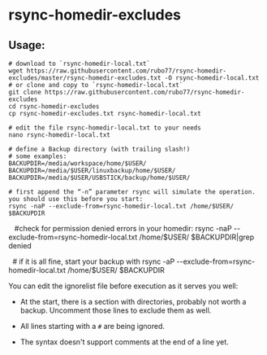 # rsync-homedir-excludes

## Usage:

    # download to `rsync-homedir-local.txt`
    wget https://raw.githubusercontent.com/rubo77/rsync-homedir-excludes/master/rsync-homedir-excludes.txt -O rsync-homedir-local.txt
    # or clone and copy to `rsync-homedir-local.txt`
    git clone https://raw.githubusercontent.com/rubo77/rsync-homedir-excludes
    cd rsync-homedir-excludes
    cp rsync-homedir-excludes.txt rsync-homedir-local.txt

    # edit the file rsync-homedir-local.txt to your needs
    nano rsync-homedir-local.txt

    # define a Backup directory (with trailing slash!)
    # some examples:
    BACKUPDIR=/media/workspace/home/$USER/
    BACKUPDIR=/media/$USER/linuxbackup/home/$USER/
    BACKUPDIR=/media/$USER/USBSTICK/backup/home/$USER/

    # first append the “-n” parameter rsync will simulate the operation. you should use this before you start:
    rsync -naP --exclude-from=rsync-homedir-local.txt /home/$USER/ $BACKUPDIR
		
    #check for permission denied errors in your homedir:
    rsync -naP --exclude-from=rsync-homedir-local.txt /home/$USER/ $BACKUPDIR|grep denied
		
    # if it is all fine, start your backup with
    rsync -aP --exclude-from=rsync-homedir-local.txt /home/$USER/ $BACKUPDIR

You can edit the ignorelist file before execution as it serves you well:

- At the start, there is a section with directories, probably not worth a backup. Uncomment those lines to exclude them as well.

- All lines starting with a `#` are being ignored.

- The syntax doesn't support comments at the end of a line yet.
